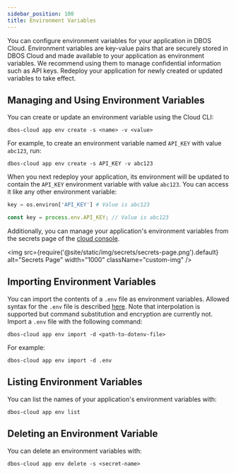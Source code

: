 ```yaml
---
sidebar_position: 100
title: Environment Variables
---
```


You can configure environment variables for your application in DBOS Cloud.
Environment variables are key-value pairs that are securely stored in DBOS Cloud and made available to your application as environment variables.
We recommend using them to manage confidential information such as API keys.
Redeploy your application for newly created or updated variables to take effect.


## Managing and Using Environment Variables

You can create or update an environment variable using the Cloud CLI:

```
dbos-cloud app env create -s <name> -v <value>
```

For example, to create an environment variable named `API_KEY` with value `abc123`, run:

```
dbos-cloud app env create -s API_KEY -v abc123
```

When you next redeploy your application, its environment will be updated to contain the `API_KEY` environment variable with value `abc123`.
You can access it like any other environment variable:

<Tabs groupId="language">
<TabItem value="python" label="Python">

```python
key = os.environ['API_KEY'] # Value is abc123
```
</TabItem>

<TabItem value="typescript" label="Typescript">

```typescript
const key = process.env.API_KEY; // Value is abc123
```
</TabItem>
</Tabs>

Additionally, you can manage your application's environment variables from the secrets page of the [cloud console](https://console.dbos.dev).

<img src={require('@site/static/img/secrets/secrets-page.png').default} alt="Secrets Page" width="1000" className="custom-img" />

## Importing Environment Variables

You can import the contents of a `.env` file as environment variables.
Allowed syntax for the `.env` file is described [here](https://dotenvx.com/docs/env-file). Note that interpolation is supported but command substitution and encryption are currently not.
Import a `.env` file with the following command:

```shell
dbos-cloud app env import -d <path-to-dotenv-file>
```

For example:


```shell
dbos-cloud app env import -d .env
```

## Listing Environment Variables

You can list the names of your application's environment variables with:

```
dbos-cloud app env list
```

## Deleting an Environment Variable

You can delete an environment variables with:

```shell
dbos-cloud app env delete -s <secret-name>
```

